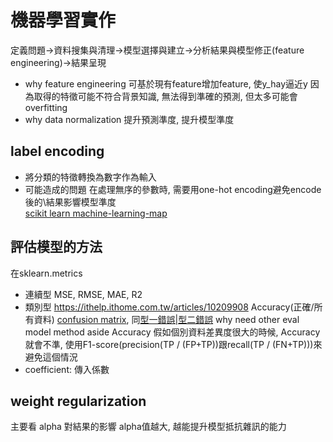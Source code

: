# 機器學習實作
定義問題->資料搜集與清理->模型選擇與建立->分析結果與模型修正(feature engineering)->結果呈現

* why feature engineering
可基於現有feature增加feature, 使y_hay逼近y
因為取得的特徵可能不符合背景知識, 無法得到準確的預測, 但太多可能會overfitting
* why data normalization
提升預測準度, 提升模型準度

## label encoding
* 將分類的特徵轉換為數字作為輸入
* 可能造成的問題
在處理無序的參數時, 需要用one-hot encoding避免encode後的\結果影響模型準度\
[scikit learn machine-learning-map](https://scikit-learn.org/stable/tutorial/machine_learning_map/)

## 評估模型的方法
在sklearn.metrics
* 連續型
MSE, RMSE, MAE, R2
* 類別型
https://ithelp.ithome.com.tw/articles/10209908
Accuracy(正確/所有資料)
[confusion matrix](https://en.wikipedia.org/wiki/Confusion_matrix), 同[型一錯誤|型二錯誤](https://zh.wikipedia.org/wiki/%E7%AC%AC%E4%B8%80%E5%9E%8B%E5%8F%8A%E7%AC%AC%E4%BA%8C%E5%9E%8B%E9%8C%AF%E8%AA%A4)
why need other eval model method aside Accuracy
假如個別資料差異度很大的時候, Accuracy 就會不準, 使用F1-score(precision(TP / (FP+TP))跟recall(TP / (FN+TP)))來避免這個情況
* coefficient: 傳入係數
## weight regularization
主要看 alpha 對結果的影響
alpha值越大, 越能提升模型抵抗雜訊的能力
